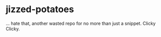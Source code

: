 # jizzed-potatoes
... hate that, another wasted repo for no more than just a snippet. Clicky Clicky.
